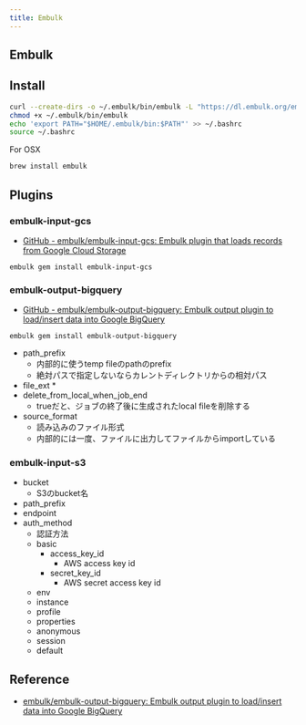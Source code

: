 ```yaml
---
title: Embulk
---
```


## Embulk

## Install

```sh
curl --create-dirs -o ~/.embulk/bin/embulk -L "https://dl.embulk.org/embulk-latest.jar"
chmod +x ~/.embulk/bin/embulk
echo 'export PATH="$HOME/.embulk/bin:$PATH"' >> ~/.bashrc
source ~/.bashrc
```

For OSX

```sh
brew install embulk
```


## Plugins

### embulk-input-gcs
* [GitHub - embulk/embulk-input-gcs: Embulk plugin that loads records from Google Cloud Storage](https://github.com/embulk/embulk-input-gcs)

```
embulk gem install embulk-input-gcs
```

### embulk-output-bigquery
* [GitHub - embulk/embulk-output-bigquery: Embulk output plugin to load/insert data into Google BigQuery](https://github.com/embulk/embulk-output-bigquery)

```
embulk gem install embulk-output-bigquery
```

* path_prefix
    * 内部的に使うtemp fileのpathのprefix
    * 絶対パスで指定しないならカレントディレクトリからの相対パス
* file_ext
    * 
* delete_from_local_when_job_end
    * trueだと、ジョブの終了後に生成されたlocal fileを削除する
* source_format
    * 読み込みのファイル形式
    * 内部的には一度、ファイルに出力してファイルからimportしている

### embulk-input-s3
* bucket
    * S3のbucket名
* path_prefix
* endpoint
* auth_method
    * 認証方法
    * basic
        * access_key_id
            * AWS access key id
        * secret_key_id
            * AWS secret access key id
    * env
    * instance
    * profile
    * properties
    * anonymous
    * session
    * default


## Reference
* [embulk/embulk-output-bigquery: Embulk output plugin to load/insert data into Google BigQuery](https://github.com/embulk/embulk-output-bigquery#mode)

